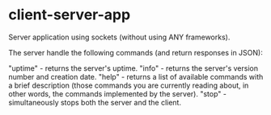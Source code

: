 # client-server-app
Server application using sockets (without using ANY frameworks).

The server handle the following commands (and return responses in JSON):

"uptime" - returns the server's uptime.
"info" - returns the server's version number and creation date.
"help" - returns a list of available commands with a brief description (those commands you are currently reading about, in other words, the commands implemented by the server).
"stop" - simultaneously stops both the server and the client.

